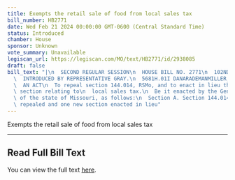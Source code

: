 ```yaml
---
title: Exempts the retail sale of food from local sales tax
bill_number: HB2771
date: Wed Feb 21 2024 00:00:00 GMT-0600 (Central Standard Time)
status: Introduced
chamber: House
sponsor: Unknown
vote_summary: Unavailable
legiscan_url: https://legiscan.com/MO/text/HB2771/id/2938085
draft: false
bill_text: "|\n  SECOND REGULAR SESSION\n  HOUSE BILL NO. 2771\n  102ND GENERAL ASSEMBLY\n\
  \  INTRODUCED BY REPRESENTATIVE GRAY.\n  5681H.01I DANARADEMANMILLER,ChiefClerk\n\
  \  AN ACT\n  To repeal section 144.014, RSMo, and to enact in lieu thereof one new\
  \ section relating to\n  local sales tax.\n  Be it enacted by the General Assembly\
  \ of the state of Missouri, as follows:\n  Section A. Section 144.014, RSMo, is\
  \ repealed and one new section enacted in lieu"
---
```

Exempts the retail sale of food from local sales tax

---

## Read Full Bill Text

You can view the full text [here](https://legiscan.com/MO/text/HB2771/id/2938085).
